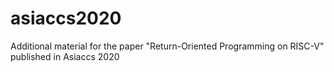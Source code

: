 # asiaccs2020
Additional material for the paper "Return-Oriented Programming on RISC-V" published in Asiaccs 2020
